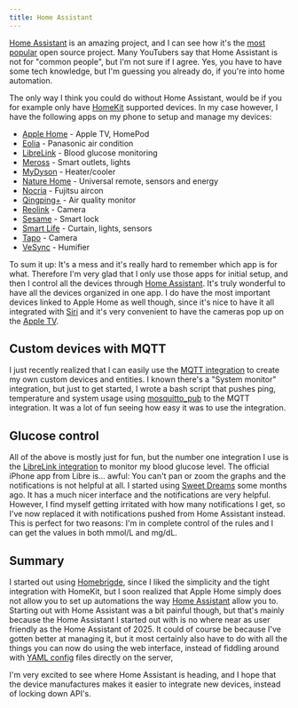 ```yaml
---
title: Home Assistant
---
```


[Home Assistant](https://www.home-assistant.io) is an amazing project, and I can see how it's the [most popular](https://octoverse.github.com/2022/state-of-open-source) open source project. Many YouTubers say that Home Assistant is not for "common people", but I'm not sure if I agree. Yes, you have to have some tech knowledge, but I'm guessing you already do, if you're into home automation.

The only way I think you could do without Home Assistant, would be if you for example only have [HomeKit](https://www.apple.com/home-app/) supported devices. In my case however, I have the following apps on my phone to setup and manage my devices:

* [Apple Home](https://apps.apple.com/us/app/home/id1110145103) - Apple TV, HomePod
* [Eolia](https://apps.apple.com/app/id1261216665) - Panasonic air condition
* [LibreLink](https://apps.apple.com/app/id1449296861) - Blood glucose monitoring
* [Meross](https://apps.apple.com/app/id1260842951) - Smart outlets, lights
* [MyDyson](https://apps.apple.com/app/id993135524) - Heater/cooler
* [Nature Home](https://apps.apple.com/app/id1193531669) - Universal remote, sensors and energy
* [Nocria](https://apps.apple.com/app/id1577460780) - Fujitsu aircon
* [Qingping+](https://apps.apple.com/app/id1344636968) - Air quality monitor
* [Reolink](https://apps.apple.com/app/id995927563) - Camera
* [Sesame](https://apps.apple.com/app/id1532692301) - Smart lock
* [Smart Life](https://apps.apple.com/app/id1115101477) - Curtain, lights, sensors
* [Tapo](https://apps.apple.com/app/id1472718009) - Camera
* [VeSync](https://apps.apple.com/app/id1289575311) - Humifier

To sum it up: It's a mess and it's really hard to remember which app is for what. Therefore I'm very glad that I only use those apps for initial setup, and then I control all the devices through [Home Assistant](https://www.home-assistant.io). It's truly wonderful to have all the devices organized in one app. I do have the most important devices linked to Apple Home as well though, since it's nice to have it all integrated with [Siri](https://en.wikipedia.org/wiki/Siri) and it's very convenient to have the cameras pop up on the [Apple TV](https://www.apple.com/tv-home/).

## Custom devices with MQTT

I just recently realized that I can easily use the [MQTT integration](https://www.home-assistant.io/integrations/mqtt/) to create my own custom devices and entities. I known there's a "System monitor" integration, but just to get started, I wrote a bash script that pushes ping, temperature and system usage using [mosquitto_pub](https://github.com/eclipse-mosquitto/mosquitto) to the MQTT integration. It was a lot of fun seeing how easy it was to use the integration.

## Glucose control

All of the above is mostly just for fun, but the number one integration I use is the [LibreLink integration](https://github.com/gillesvs/librelink) to monitor my blood glucose level. The official iPhone app from Libre is... awful: You can't pan or zoom the graphs and the notifications is not helpful at all. I started using [Sweet Dreams](https://apps.apple.com/us/app/sweet-dreams-sugar-tracker/id1644428422) some months ago. It has a much nicer interface and the notifications are very helpful. However, I find myself getting irritated with how many notifications I get, so I've now replaced it with notifications pushed from Home Assistant instead. This is perfect for two reasons: I'm in complete control of the rules and I can get the values in both mmol/L and mg/dL.

## Summary

I started out using [Homebrigde](https://homebridge.io/), since I liked the simplicity and the tight integration with HomeKit, but I soon realized that Apple Home simply does not allow you to set up automations the way [Home Assistant](https://www.home-assistant.io) allow you to. Starting out with Home Assistant was a bit painful though, but that's mainly because the Home Assistant I started out with is no where near as user friendly as the Home Assistant of 2025. It could of course be because I've gotten better at managing it, but it most certainly also have to do with all the things you can now do using the web interface, instead of fiddling around with [YAML config](https://en.wikipedia.org/wiki/YAML) files directly on the server,

I'm very excited to see where Home Assistant is heading, and I hope that the device manufactures makes it easier to integrate new devices, instead of locking down API's.
